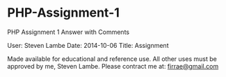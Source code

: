 PHP-Assignment-1
================

PHP Assignment 1 Answer with Comments

User: Steven Lambe
Date: 2014-10-06
Title: Assignment 

Made available for educational and reference use. All other uses must be approved by me, Steven Lambe. 
Please contract me at: firrae@gmail.com